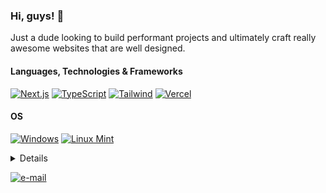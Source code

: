### Hi, guys! 👋

Just a dude looking to build performant projects and ultimately craft really awesome websites that are well designed.

#### Languages, Technologies & Frameworks
[![Next.js](https://img.shields.io/badge/next.js-black?style=for-the-badge&logo=next.js)](#)
[![TypeScript](https://img.shields.io/badge/typescript-black?style=for-the-badge&logo=typescript)](https://github.com/Mixhi1845)
[![Tailwind](https://img.shields.io/badge/Tailwind-black?style=for-the-badge&logo=Tailwindcss)](#)
[![Vercel](https://img.shields.io/badge/Vercel-black?style=for-the-badge&logo=Vercel)](#)
#### OS
[![Windows](https://img.shields.io/badge/Windows-black?style=for-the-badge&logo=Windows)](#)
[![Linux Mint](https://img.shields.io/badge/Linux%20Mint-black?style=for-the-badge&logo=linuxmint)](#)

<details>
<p>
    <img src="http://github-profile-summary-cards.vercel.app/api/cards/profile-details?username=mixhi1845&theme=transparent" />
    <img src="https://github-readme-streak-stats.herokuapp.com/?user=mixhi1845&hide_border=true&card_width=338&theme=transparent" />
    <img src="http://github-profile-summary-cards.vercel.app/api/cards/stats?username=mixhi1845&theme=transparent" />
</p>
</details>

<p>
    <a href="mailto:wagnermichael1845@gmail.com">
        <img src="https://img.shields.io/badge/Email-blue?style=flat-square&logo=gmail&logoColor=white" alt="e-mail">
    </a>
</p>
